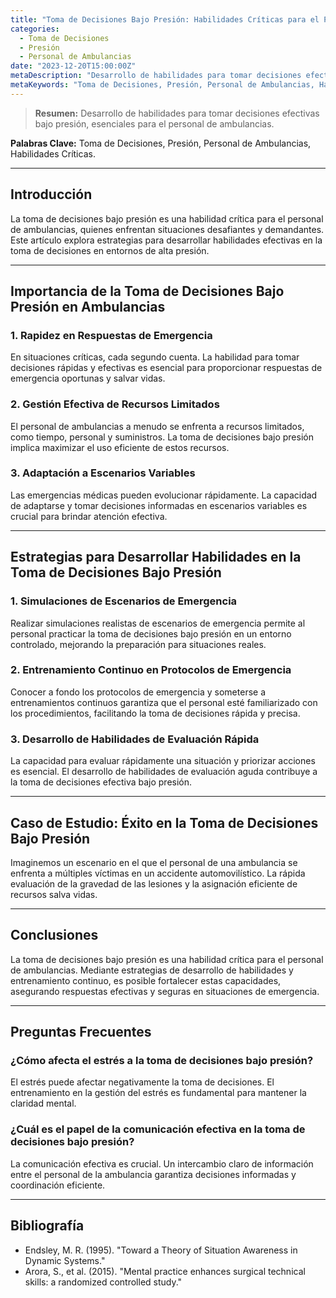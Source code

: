 ```yaml
---
title: "Toma de Decisiones Bajo Presión: Habilidades Críticas para el Personal de Ambulancias"
categories:
  - Toma de Decisiones
  - Presión
  - Personal de Ambulancias
date: "2023-12-20T15:00:00Z"
metaDescription: "Desarrollo de habilidades para tomar decisiones efectivas bajo presión, esenciales para el personal de ambulancias."
metaKeywords: "Toma de Decisiones, Presión, Personal de Ambulancias, Habilidades Críticas"
---
```


> **Resumen:** Desarrollo de habilidades para tomar decisiones efectivas bajo presión, esenciales para el personal de ambulancias.

**Palabras Clave:** Toma de Decisiones, Presión, Personal de Ambulancias, Habilidades Críticas.

---

## Introducción

La toma de decisiones bajo presión es una habilidad crítica para el personal de ambulancias, quienes enfrentan situaciones desafiantes y demandantes. Este artículo explora estrategias para desarrollar habilidades efectivas en la toma de decisiones en entornos de alta presión.

---

## Importancia de la Toma de Decisiones Bajo Presión en Ambulancias

### **1. Rapidez en Respuestas de Emergencia**

En situaciones críticas, cada segundo cuenta. La habilidad para tomar decisiones rápidas y efectivas es esencial para proporcionar respuestas de emergencia oportunas y salvar vidas.

### **2. Gestión Efectiva de Recursos Limitados**

El personal de ambulancias a menudo se enfrenta a recursos limitados, como tiempo, personal y suministros. La toma de decisiones bajo presión implica maximizar el uso eficiente de estos recursos.

### **3. Adaptación a Escenarios Variables**

Las emergencias médicas pueden evolucionar rápidamente. La capacidad de adaptarse y tomar decisiones informadas en escenarios variables es crucial para brindar atención efectiva.

---

## Estrategias para Desarrollar Habilidades en la Toma de Decisiones Bajo Presión

### **1. Simulaciones de Escenarios de Emergencia**

Realizar simulaciones realistas de escenarios de emergencia permite al personal practicar la toma de decisiones bajo presión en un entorno controlado, mejorando la preparación para situaciones reales.

### **2. Entrenamiento Continuo en Protocolos de Emergencia**

Conocer a fondo los protocolos de emergencia y someterse a entrenamientos continuos garantiza que el personal esté familiarizado con los procedimientos, facilitando la toma de decisiones rápida y precisa.

### **3. Desarrollo de Habilidades de Evaluación Rápida**

La capacidad para evaluar rápidamente una situación y priorizar acciones es esencial. El desarrollo de habilidades de evaluación aguda contribuye a la toma de decisiones efectiva bajo presión.

---

## Caso de Estudio: Éxito en la Toma de Decisiones Bajo Presión

Imaginemos un escenario en el que el personal de una ambulancia se enfrenta a múltiples víctimas en un accidente automovilístico. La rápida evaluación de la gravedad de las lesiones y la asignación eficiente de recursos salva vidas.

---

## Conclusiones

La toma de decisiones bajo presión es una habilidad crítica para el personal de ambulancias. Mediante estrategias de desarrollo de habilidades y entrenamiento continuo, es posible fortalecer estas capacidades, asegurando respuestas efectivas y seguras en situaciones de emergencia.

---

## Preguntas Frecuentes

### ¿Cómo afecta el estrés a la toma de decisiones bajo presión?

El estrés puede afectar negativamente la toma de decisiones. El entrenamiento en la gestión del estrés es fundamental para mantener la claridad mental.

### ¿Cuál es el papel de la comunicación efectiva en la toma de decisiones bajo presión?

La comunicación efectiva es crucial. Un intercambio claro de información entre el personal de la ambulancia garantiza decisiones informadas y coordinación eficiente.

---

## Bibliografía

- Endsley, M. R. (1995). "Toward a Theory of Situation Awareness in Dynamic Systems."
- Arora, S., et al. (2015). "Mental practice enhances surgical technical skills: a randomized controlled study."
